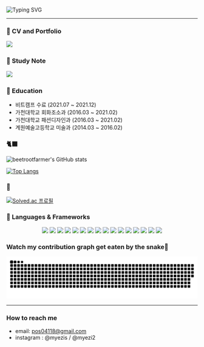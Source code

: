 
<!--
**beetrootfarmer/beetrootfarmer** is a ✨ _special_ ✨ repository because its `README.md` (this file) appears on your GitHub profile.

Here are some ideas to get you started:

- 🔭 I’m currently working on ...
- 🌱 I’m currently learning ...
- 👯 I’m looking to collaborate on ...
- 🤔 I’m looking for help with ...
- 💬 Ask me about ...
- 📫 How to reach me: ...
- 😄 Pronouns: ...
- ⚡ Fun fact: ...
-->
<!-- ## 👂 Chat with me!
![chat_svg](https://github.com/beetrootfarmer/beetrootfarmer/blob/main/chat.svg) -->

<!-- 자기소개 시작 -->
<div>
<br>
 
![Typing SVG](https://readme-typing-svg.herokuapp.com?font=Indie+Flower&color=000000&size=30&center=true&lines=Hello+World+!&nbsp;+I'm+Hye+Ji+˙ᵕ˙+&nbsp;)
</div>
 
* * *
<!-- 자기소개 끝 -->

### 🌳 CV and Portfolio
<a href="https://boom-spring-dc1.notion.site/First-Step-as-a-Developer-cfcf6b3d75784da3a1c918e8cb42fedd" target="_blank"><img src="https://media.istockphoto.com/vectors/hand-icon-over-magnifier-to-find-word-portfolio-in-search-banner-on-vector-id1190192736?k=20&m=1190192736&s=170667a&w=0&h=9q5U8z5W37aqz6tFSi-62sPHxFIw-ZnodFJZDYVJ2zo=" style="height:50px;"/></a>

### 📓 Study Note
<a href="https://boom-spring-dc1.notion.site/5971bc56453246cdb3b727ee6bb59a49" target="_blank"><img src="https://img.shields.io/badge/NOTION-000000?style=flat-square&logo=Notion&logoColor=white&"/></a>


### 📓 Education
* 비트캠프 수료 (2021.07 ~ 2021.12)
* 가천대학교 회화조소과 (2016.03 ~ 2021.02)
* 가천대학교 패션디자인과 (2016.03 ~ 2021.02)
* 계원예술고등학교 미술과 (2014.03 ~ 2016.02)

### 🐈‍⬛
![beetrootfarmer's GitHub stats](https://github-readme-stats.vercel.app/api?username=beetrootfarmer&show_icons=true&theme=buefy)

[![Top Langs](https://github-readme-stats.vercel.app/api/top-langs/?username=beetrootfarmer&layout=compact&theme=buefy&langs_count=5)](https://github.com/anuraghazra/github-readme-stats)

### 🌟
[![Solved.ac 프로필](http://mazassumnida.wtf/api/v2/generate_badge?boj=pos04118)](https://solved.ac/pos04118)


### 🔭 Languages & Frameworks
<div align="center">
<img src="https://img.shields.io/badge/java-FF6666?style=for-the-badge&logo=java&logoColor=white"/></a> 
<img src="https://img.shields.io/badge/javascript-FFB266?style=for-the-badge&logo=javascript&logoColor=white"/></a> 
<img src="https://img.shields.io/badge/css-FFFF66?style=for-the-badge&logo=css&logoColor=white"/></a>
<img src="https://img.shields.io/badge/Springboot-66FF66?style=for-the-badge&logo=Spring&logoColor=white">
<img src="https://img.shields.io/badge/Spring-6DB33F?style=for-the-badge&logo=Spring&logoColor=white">
<img src="https://img.shields.io/badge/mysql-4479A1?style=for-the-badge&logo=mysql&logoColor=white">
<img src="https://img.shields.io/badge/jquery-0769AD?style=for-the-badge&logo=jquery&logoColor=white">
<img src="https://img.shields.io/badge/html-E34F26?style=for-the-badge&logo=html5&logoColor=white">
<img src="https://img.shields.io/badge/bootstrap-7952B3?style=for-the-badge&logo=bootstrap&logoColor=white">
<img src="https://img.shields.io/badge/github-181717?style=for-the-badge&logo=github&logoColor=white">
<img src="https://img.shields.io/badge/aws-232F3E?style=for-the-badge&logo=aws&logoColor=white">
<img src="https://img.shields.io/badge/apache tomcat-F8DC75?style=for-the-badge&logo=apachetomcat&logoColor=white">
<img src="https://img.shields.io/badge/Ajax-red?style=for-the-badge&logo=Ajax&logoColor=white">
<img src="https://img.shields.io/badge/Jquery-pink?style=for-the-badge&logo=Jquery&logoColor=white">
<img src="https://img.shields.io/badge/Thymeleaf-green?style=for-the-badge&logo=Thymeleaf&logoColor=white">
<img src="https://img.shields.io/badge/Servlet-darkblue?style=for-the-badge&logo=Servlet&logoColor=white">
</div>


<!--
### algorithm❤
<img src="http://mazassumnida.wtf/api/v2/generate_badge?boj=yj971020"></div>
-->
<!--
| <a href="https://github.com/anuraghazra/github-readme-stats"><img align="center" src="https://github-readme-stats.vercel.app/api?username=yj971020&show_icons=true&include_all_commits=true&theme=buefy&hide_border=true" alt="Yeajin's github stats" /></a> | <a href="https://github.com/yj971020/github-readme-stats"><img align="center" src="https://github-readme-stats.vercel.app/api/top-langs/?username=yj971020&layout=compact&theme=buefy&hide_border=true" /></a> |
| ------------- | ------------- |
-->
  

### Watch my contribution graph get eaten by the snake🐍
![snake svg](https://github.com/beetrootfarmer/beetrootfarmer/blob/output/github-contribution-grid-snake.svg)

---------

### How to reach me
- email: pos04118@gmail.com
- instagram : @myezis / @myezi2

<!-- [![beetrootfarmer's github stats](https://github-readme-stats.vercel.app/api/top-langs/?username=secretj&show_icons=true&hide_border=true&title_color=004386&icon_color=004386&layout=compact)](https://github.com/beetrootfarmer)
![secretj's github stats](https://github-readme-stats.vercel.app/api?username=secretj&show_icons=true) -->
